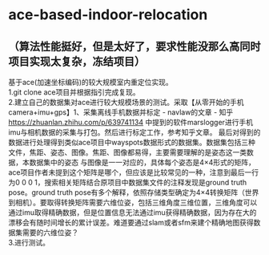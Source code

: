 # ace-based-indoor-relocation  
## （算法性能挺好，但是太好了，要求性能没那么高同时项目实现太复杂，冻结项目）  
基于ace(加速坐标编码)的较大规模室内重定位实现。  
1.git clone ace项目并根据指引完成复现。  
2.建立自己的数据集对ace进行较大规模场景的测试。采取【从零开始的手机camera+imu+gps】1、采集离线手机数据并标定 - navlaw的文章 - 知乎
https://zhuanlan.zhihu.com/p/639741134 中提到的软件marslogger进行手机imu与相机数据的采集与打包。然后进行标定工作，参考知乎文章。
最后对得到的数据进行处理得到类似ace项目中wayspots数据形式的数据集。数据集包括三种文件，焦距、姿态、图像。焦距、图像都易得，主要需要理解的是姿态这一类数据，本数据集中的姿态
与图像是一一对应的，具体每个姿态是4×4形式的矩阵，ace项目作者未提到这个矩阵是哪个，但应该是比较常见的一种，注意到最后一行为0 0 0 1，搜索相关矩阵结合原项目中数据集文件的注释发现是ground truth pose。ground truth pose有多个解释，依照存储类型确定为4×4转换矩阵（世界到相机）。要取得转换矩阵需要六维位姿，包括三维角度三维位置，三维角度可以通过imu取得精确数据，但是位置信息无法通过imu获得精确数据，因为存在大的漂移会有随时间增长的累计误差。难道要通过slam或者sfm来建个精确地图获得数据集需要的六维位姿？  
3.进行测试。
